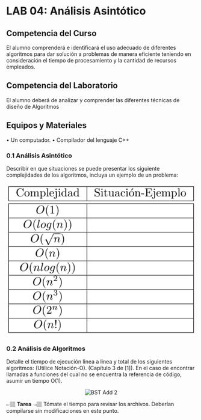 # LAB 04: Análisis Asintótico

##  Competencia del Curso
El alumno comprenderá e identificará el uso adecuado de diferentes algoritmos para dar solución a problemas de manera eficiente
teniendo en consideración el tiempo de procesamiento y la cantidad de recursos empleados.

## Competencia del Laboratorio
El alumno deberá de analizar y comprender las diferentes técnicas de diseño de Algoritmos
## Equipos y Materiales
• Un computador.
• Compilador del lenguaje C++

### 0.1 Análisis Asintótico
Describir en que situaciones se puede presentar los siguiente complejidades de los algoritmos, incluya un ejemplo de un problema:
<center>
  
  ![BST Add 2](table.png)
</center>

### 0.2 Análisis de Algoritmos

Detalle el tiempo de ejecución linea a linea y total de los siguientes algoritmos: (Utilice Notación-O). (Capítulo 3 de [1]). En el caso de encontrar llamadas a funciones del cual no se encuentra la referencia de código, asumir un tiempo O(1).
<center>
  
  ![BST Add 2]()
</center>

👉🏽 **Tarea** 👈🏽 Tómate el tiempo para revisar los archivos. Deberían compilarse sin modificaciones en este punto. 
